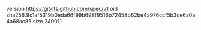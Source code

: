 version https://git-lfs.github.com/spec/v1
oid sha256:9c1af5319b0eda66f99b698f9516b72458b62be4a976ccf5b3ce6a0a4a68ac85
size 249011
